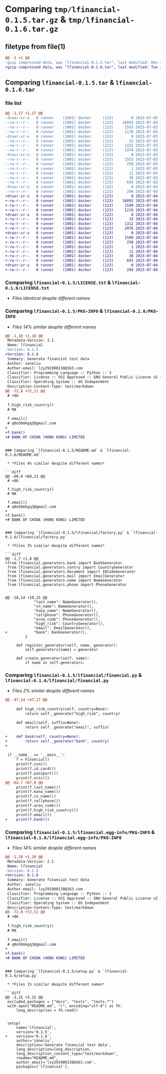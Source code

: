 # Comparing `tmp/lfinancial-0.1.5.tar.gz` & `tmp/lfinancial-0.1.6.tar.gz`

## filetype from file(1)

```diff
@@ -1 +1 @@
-gzip compressed data, was "lfinancial-0.1.5.tar", last modified: Mon Jul  3 11:43:36 2023, max compression
+gzip compressed data, was "lfinancial-0.1.6.tar", last modified: Tue Jul  4 12:48:35 2023, max compression
```

## Comparing `lfinancial-0.1.5.tar` & `lfinancial-0.1.6.tar`

### file list

```diff
@@ -1,17 +1,17 @@
-drwxr-xr-x   0 runner    (1001) docker     (123)        0 2023-07-03 11:43:36.187574 lfinancial-0.1.5/
--rw-r--r--   0 runner    (1001) docker     (123)    18092 2023-07-03 11:43:19.000000 lfinancial-0.1.5/LICENSE.txt
--rw-r--r--   0 runner    (1001) docker     (123)     1553 2023-07-03 11:43:36.187574 lfinancial-0.1.5/PKG-INFO
--rw-r--r--   0 runner    (1001) docker     (123)     1170 2023-07-03 11:43:19.000000 lfinancial-0.1.5/README.md
-drwxr-xr-x   0 runner    (1001) docker     (123)        0 2023-07-03 11:43:36.183574 lfinancial-0.1.5/lfinancial/
--rw-r--r--   0 runner    (1001) docker     (123)       33 2023-07-03 11:43:19.000000 lfinancial-0.1.5/lfinancial/__init__.py
--rw-r--r--   0 runner    (1001) docker     (123)     1222 2023-07-03 11:43:19.000000 lfinancial-0.1.5/lfinancial/factory.py
--rw-r--r--   0 runner    (1001) docker     (123)     1974 2023-07-03 11:43:19.000000 lfinancial-0.1.5/lfinancial/financial.py
-drwxr-xr-x   0 runner    (1001) docker     (123)        0 2023-07-03 11:43:36.187574 lfinancial-0.1.5/lfinancial.egg-info/
--rw-r--r--   0 runner    (1001) docker     (123)     1553 2023-07-03 11:43:36.000000 lfinancial-0.1.5/lfinancial.egg-info/PKG-INFO
--rw-r--r--   0 runner    (1001) docker     (123)      258 2023-07-03 11:43:36.000000 lfinancial-0.1.5/lfinancial.egg-info/SOURCES.txt
--rw-r--r--   0 runner    (1001) docker     (123)        1 2023-07-03 11:43:36.000000 lfinancial-0.1.5/lfinancial.egg-info/dependency_links.txt
--rw-r--r--   0 runner    (1001) docker     (123)       11 2023-07-03 11:43:36.000000 lfinancial-0.1.5/lfinancial.egg-info/top_level.txt
--rw-r--r--   0 runner    (1001) docker     (123)       38 2023-07-03 11:43:36.187574 lfinancial-0.1.5/setup.cfg
--rw-r--r--   0 runner    (1001) docker     (123)      693 2023-07-03 11:43:19.000000 lfinancial-0.1.5/setup.py
-drwxr-xr-x   0 runner    (1001) docker     (123)        0 2023-07-03 11:43:36.187574 lfinancial-0.1.5/tests/
--rw-r--r--   0 runner    (1001) docker     (123)      294 2023-07-03 11:43:19.000000 lfinancial-0.1.5/tests/test_document.py
+drwxr-xr-x   0 runner    (1001) docker     (123)        0 2023-07-04 12:48:35.658787 lfinancial-0.1.6/
+-rw-r--r--   0 runner    (1001) docker     (123)    18092 2023-07-04 12:48:14.000000 lfinancial-0.1.6/LICENSE.txt
+-rw-r--r--   0 runner    (1001) docker     (123)     1599 2023-07-04 12:48:35.658787 lfinancial-0.1.6/PKG-INFO
+-rw-r--r--   0 runner    (1001) docker     (123)     1216 2023-07-04 12:48:14.000000 lfinancial-0.1.6/README.md
+drwxr-xr-x   0 runner    (1001) docker     (123)        0 2023-07-04 12:48:35.654787 lfinancial-0.1.6/lfinancial/
+-rw-r--r--   0 runner    (1001) docker     (123)       33 2023-07-04 12:48:14.000000 lfinancial-0.1.6/lfinancial/__init__.py
+-rw-r--r--   0 runner    (1001) docker     (123)     1312 2023-07-04 12:48:14.000000 lfinancial-0.1.6/lfinancial/factory.py
+-rw-r--r--   0 runner    (1001) docker     (123)     2076 2023-07-04 12:48:14.000000 lfinancial-0.1.6/lfinancial/financial.py
+drwxr-xr-x   0 runner    (1001) docker     (123)        0 2023-07-04 12:48:35.658787 lfinancial-0.1.6/lfinancial.egg-info/
+-rw-r--r--   0 runner    (1001) docker     (123)     1599 2023-07-04 12:48:35.000000 lfinancial-0.1.6/lfinancial.egg-info/PKG-INFO
+-rw-r--r--   0 runner    (1001) docker     (123)      258 2023-07-04 12:48:35.000000 lfinancial-0.1.6/lfinancial.egg-info/SOURCES.txt
+-rw-r--r--   0 runner    (1001) docker     (123)        1 2023-07-04 12:48:35.000000 lfinancial-0.1.6/lfinancial.egg-info/dependency_links.txt
+-rw-r--r--   0 runner    (1001) docker     (123)       11 2023-07-04 12:48:35.000000 lfinancial-0.1.6/lfinancial.egg-info/top_level.txt
+-rw-r--r--   0 runner    (1001) docker     (123)       38 2023-07-04 12:48:35.658787 lfinancial-0.1.6/setup.cfg
+-rw-r--r--   0 runner    (1001) docker     (123)      693 2023-07-04 12:48:14.000000 lfinancial-0.1.6/setup.py
+drwxr-xr-x   0 runner    (1001) docker     (123)        0 2023-07-04 12:48:35.658787 lfinancial-0.1.6/tests/
+-rw-r--r--   0 runner    (1001) docker     (123)      294 2023-07-04 12:48:14.000000 lfinancial-0.1.6/tests/test_document.py
```

### Comparing `lfinancial-0.1.5/LICENSE.txt` & `lfinancial-0.1.6/LICENSE.txt`

 * *Files identical despite different names*

### Comparing `lfinancial-0.1.5/PKG-INFO` & `lfinancial-0.1.6/PKG-INFO`

 * *Files 14% similar despite different names*

```diff
@@ -1,10 +1,10 @@
 Metadata-Version: 2.1
 Name: lfinancial
-Version: 0.1.5
+Version: 0.1.6
 Summary: Generate financial test data
 Author: zaneliu
 Author-email: lzy291980138@163.com
 Classifier: Programming Language :: Python :: 3
 Classifier: License :: OSI Approved :: GNU General Public License v2 (GPLv2)
 Classifier: Operating System :: OS Independent
 Description-Content-Type: text/markdown
@@ -72,8 +72,11 @@
 # +86
 
 f.high_risk_country()
 # MA
 
 f.email()
 # q0o58mkgq3@gmail.com
+
+f.bank()
+# BANK OF CHINA (HONG KONG) LIMITED
 ```
```

### Comparing `lfinancial-0.1.5/README.md` & `lfinancial-0.1.6/README.md`

 * *Files 4% similar despite different names*

```diff
@@ -60,8 +60,11 @@
 # +86
 
 f.high_risk_country()
 # MA
 
 f.email()
 # q0o58mkgq3@gmail.com
+
+f.bank()
+# BANK OF CHINA (HONG KONG) LIMITED
 ```
```

### Comparing `lfinancial-0.1.5/lfinancial/factory.py` & `lfinancial-0.1.6/lfinancial/factory.py`

 * *Files 2% similar despite different names*

```diff
@@ -1,7 +1,8 @@
+from lfinancial.generators.bank import BankGenerator
 from lfinancial.generators.contry import CountryGenerator
 from lfinancial.generators.document import IDCodeGenerator
 from lfinancial.generators.mail import EmailGenerator
 from lfinancial.generators.name import NameGenerator
 from lfinancial.generators.phone import PhoneGenerator
 
 
@@ -18,14 +19,15 @@
             "last_name": NameGenerator(),
             "cn_name": NameGenerator(),
             "kana_name": NameGenerator(),
             "cellphone": PhoneGenerator(),
             "area_code": PhoneGenerator(),
             "high_risk": CountryGenerator(),
             "email": EmailGenerator(),
+            "bank": BankGenerator(),
         }
 
     def register_generator(self, name, generator):
         self.generators[name] = generator
 
     def create_generator(self, name):
         if name in self.generators:
```

### Comparing `lfinancial-0.1.5/lfinancial/financial.py` & `lfinancial-0.1.6/lfinancial/financial.py`

 * *Files 2% similar despite different names*

```diff
@@ -47,14 +47,17 @@
 
     def high_risk_country(self, country=None):
         return self._generate("high_risk", country)
 
     def email(self, suffix=None):
         return self._generate("email", suffix)
 
+    def bank(self, country=None):
+        return self._generate("bank", country)
+
 
 if __name__ == '__main__':
     f = Financial()
     print(f.ssn())
     print(f.id_card())
     print(f.passport())
     print(f.nric())
@@ -64,7 +67,8 @@
     print(f.last_name())
     print(f.kana_name())
     print(f.cn_name())
     print(f.cellphone())
     print(f.area_code())
     print(f.high_risk_country())
     print(f.email())
+    print(f.bank())
```

### Comparing `lfinancial-0.1.5/lfinancial.egg-info/PKG-INFO` & `lfinancial-0.1.6/lfinancial.egg-info/PKG-INFO`

 * *Files 14% similar despite different names*

```diff
@@ -1,10 +1,10 @@
 Metadata-Version: 2.1
 Name: lfinancial
-Version: 0.1.5
+Version: 0.1.6
 Summary: Generate financial test data
 Author: zaneliu
 Author-email: lzy291980138@163.com
 Classifier: Programming Language :: Python :: 3
 Classifier: License :: OSI Approved :: GNU General Public License v2 (GPLv2)
 Classifier: Operating System :: OS Independent
 Description-Content-Type: text/markdown
@@ -72,8 +72,11 @@
 # +86
 
 f.high_risk_country()
 # MA
 
 f.email()
 # q0o58mkgq3@gmail.com
+
+f.bank()
+# BANK OF CHINA (HONG KONG) LIMITED
 ```
```

### Comparing `lfinancial-0.1.5/setup.py` & `lfinancial-0.1.6/setup.py`

 * *Files 1% similar despite different names*

```diff
@@ -3,15 +3,15 @@
 excluded_packages = ["docs", "tests", "tests.*"]
 with open("README.md", "r", encoding="utf-8") as fh:
     long_description = fh.read()
 
 
 setup(
     name='lfinancial',
-    version='0.1.5',
+    version='0.1.6',
     author='zaneliu',
     description='Generate financial test data',
     long_description=long_description,
     long_description_content_type="text/markdown",
     readme="README.md",
     author_email='lzy291980138@163.com',
     packages=['lfinancial'],
```

